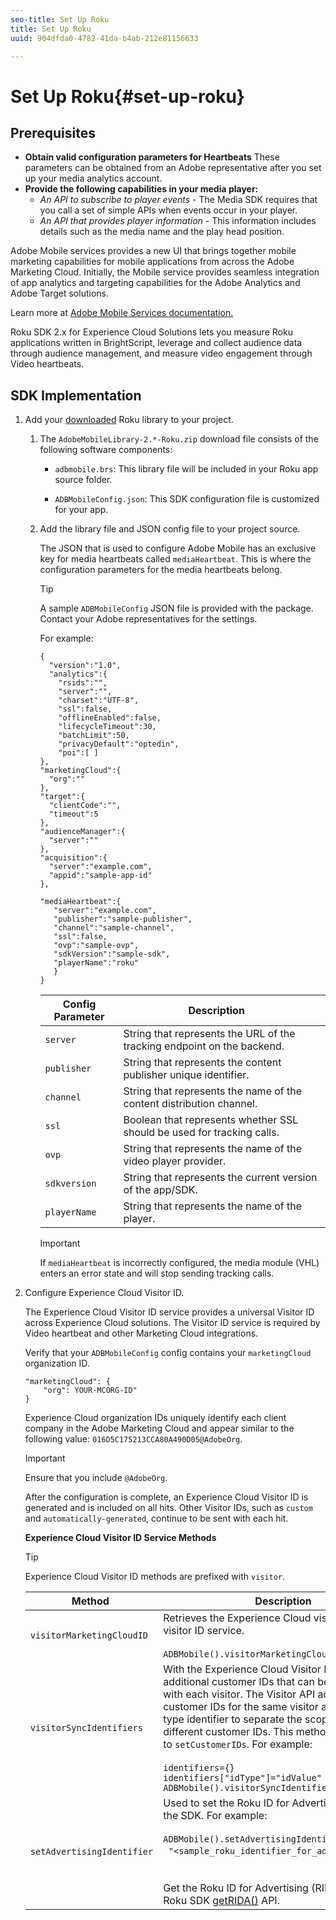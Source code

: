 ```yaml
---
seo-title: Set Up Roku
title: Set Up Roku
uuid: 904dfda0-4782-41da-b4ab-212e81156633

---
```


# Set Up Roku{#set-up-roku}

## Prerequisites

* **Obtain valid configuration parameters for Heartbeats** 
   These parameters can be obtained from an Adobe representative after you set up your media analytics account. 
* **Provide the following capabilities in your media player:**
    * _An API to subscribe to player events_ - The Media SDK requires that you call a set of simple APIs when events occur in your player. 
    * _An API that provides player information_ - This information includes details such as the media name and the play head position.

Adobe Mobile services provides a new UI that brings together mobile marketing capabilities for mobile applications from across the Adobe Marketing Cloud. Initially, the Mobile service provides seamless integration of app analytics and targeting capabilities for the Adobe Analytics and Adobe Target solutions.

Learn more at [Adobe Mobile Services documentation.](https://marketing.adobe.com/resources/help/en_US/mobile/)

Roku SDK 2.x for Experience Cloud Solutions lets you measure Roku applications written in BrightScript, leverage and collect audience data through audience management, and measure video engagement through Video heartbeats. 

## SDK Implementation

1. Add your [downloaded](/help/sdk-implement/download-sdks.md#section_551A10AD7880426BB29AE52482BB4211) Roku library to your project.

    1. The `AdobeMobileLibrary-2.*-Roku.zip` download file consists of the following software components:
 
       * `adbmobile.brs`: This library file will be included in your Roku app source folder. 
        
       * `ADBMobileConfig.json`: This SDK configuration file is customized for your app.
 
    1. Add the library file and JSON config file to your project source.
 
       The JSON that is used to configure Adobe Mobile has an exclusive key for media heartbeats called `mediaHeartbeat`. This is where the configuration parameters for the media heartbeats belong.
 
       >[!TIP]
       >
       >A sample `ADBMobileConfig` JSON file is provided with the package. Contact your Adobe representatives for the settings.
 
       For example:     
    
       ```    
       {
         "version":"1.0", 
         "analytics":{
           "rsids":"",
           "server":"",
           "charset":"UTF-8", 
           "ssl":false, 
           "offlineEnabled":false, 
           "lifecycleTimeout":30, 
           "batchLimit":50, 
           "privacyDefault":"optedin", 
           "poi":[ ]
       },
       "marketingCloud":{
         "org":""
       },
       "target":{ 
         "clientCode":"", 
         "timeout":5
       },
       "audienceManager":{ 
         "server":""
       },
       "acquisition":{ 
         "server":"example.com",
         "appid":"sample-app-id"
       },
       
       "mediaHeartbeat":{ 
          "server":"example.com", 
          "publisher":"sample-publisher", 
          "channel":"sample-channel", 
          "ssl":false,
          "ovp":"sample-ovp", 
          "sdkVersion":"sample-sdk", 
          "playerName":"roku"
          }    
       }
       ```
 
       | Config Parameter | Description&nbsp;&nbsp;&nbsp;&nbsp; |
       | --- | --- |
       | `server` | String that represents the URL of the tracking endpoint on the backend.  |
       | `publisher` | String that represents the content publisher unique identifier.  |
       | `channel` | String that represents the name of the content distribution channel.  |
       | `ssl` | Boolean that represents whether SSL should be used for tracking calls.  |
       | `ovp` | String that represents the name of the video player provider.  |
       | `sdkversion` | String that represents the current version of the app/SDK.  |
       | `playerName` | String that represents the name of the player.  | 
 
       >[!IMPORTANT]
       >
       >If `mediaHeartbeat` is incorrectly configured, the media module (VHL) enters an error state and will stop sending tracking calls.

1. Configure Experience Cloud Visitor ID.

    The Experience Cloud Visitor ID service provides a universal Visitor ID across Experience Cloud solutions. The Visitor ID service is required by Video heartbeat and other Marketing Cloud integrations.
 
    Verify that your `ADBMobileConfig` config contains your `marketingCloud` organization ID. 
 
    ```
    "marketingCloud": {
        "org": YOUR-MCORG-ID"
    }
    ```
 
    Experience Cloud organization IDs uniquely identify each client company in the Adobe Marketing Cloud and appear similar to the following value: `016D5C175213CCA80A490D05@AdobeOrg`.
 
    >[!IMPORTANT]
    >
    >Ensure that you include `@AdobeOrg`.
 
    After the configuration is complete, an Experience Cloud Visitor ID is generated and is included on all hits. Other Visitor IDs, such as `custom` and `automatically-generated`, continue to be sent with each hit.
 
    **Experience Cloud Visitor ID Service Methods**
 
    >[!TIP]
    >
    >Experience Cloud Visitor ID methods are prefixed with `visitor`.
 
    | &nbsp;Method&nbsp;&nbsp; | Description |
    | --- | --- |
    | `visitorMarketingCloudID` | Retrieves the Experience Cloud visitor ID from the visitor ID service.  <br/><br/>`ADBMobile().visitorMarketingCloudID()` |
    | `visitorSyncIdentifiers` | With the Experience Cloud Visitor ID, you can set additional customer IDs that can be associated with each visitor. The Visitor API accepts multiple customer IDs for the same visitor and a customer type identifier to separate the scope of the different customer IDs. This method corresponds to `setCustomerIDs`. For example: <br/><br/>`identifiers={}` <br/>`identifiers["idType"]="idValue"` <br/>`ADBMobile().visitorSyncIdentifiers(identifiers)` |
    | `setAdvertisingIdentifier` | Used to set the Roku ID for Advertising (RIDA) on the SDK. For example: <br/><br/> `ADBMobile().setAdvertisingIdentifier(`<br/>&nbsp;&nbsp;`"<sample_roku_identifier_for_advertising>")` <br/><br/><br/>Get the Roku ID for Advertising (RIDA) using the Roku SDK [getRIDA()](https://developer.roku.com/docs/references/brightscript/interfaces/ifdeviceinfo.md#getrida-as-dynamic) API. |

    <!--
    Roku Api Reference: 
    * [Integrating the Roku Advertising Framework](https://sdkdocs.roku.com/display/sdkdoc/Integrating+the+Roku+Advertising+Framework)  
    * [GetRIDA()](https://sdkdocs.roku.com/display/sdkdoc/ifDeviceInfo#ifDeviceInfo-GetRIDA())
    -->
 
<!--    **Postbacks -** For more information about configuring postbacks, see [Configure Postbacks.](https://marketing.adobe.com/resources/help/en_US/mobile/signals_.html) -->
